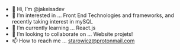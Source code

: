 - 👋 Hi, I’m @jakeisadev
- 👀 I’m interested in ... Front End Technologies and frameworks, and recently taking interest in mySQL
- 🌱 I’m currently learning ... React.js
- 💞️ I’m looking to collaborate on ... Website projets!
- 📫 How to reach me ... starowicz@protonmail.com

<!---
jakeisadev/jakeisadev is a ✨ special ✨ repository because its `README.md` (this file) appears on your GitHub profile.
You can click the Preview link to take a look at your changes.
--->

